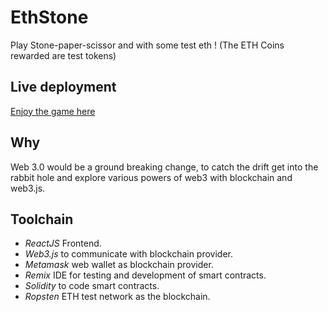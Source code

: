 # EthStone

Play Stone-paper-scissor and with some test eth !
(The ETH Coins rewarded are test tokens)

## Live deployment

[Enjoy the game here](http://asdf)

## Why

Web 3.0 would be a ground breaking change, to catch the drift get into the rabbit hole and explore various powers of web3 with blockchain and web3.js.

## Toolchain

- *ReactJS* Frontend.
- *Web3.js* to communicate with blockchain provider.
- *Metamask* web wallet as blockchain provider.
- *Remix* IDE for testing and development of smart contracts.
- *Solidity* to code smart contracts.
- *Ropsten* ETH test network as the blockchain.
